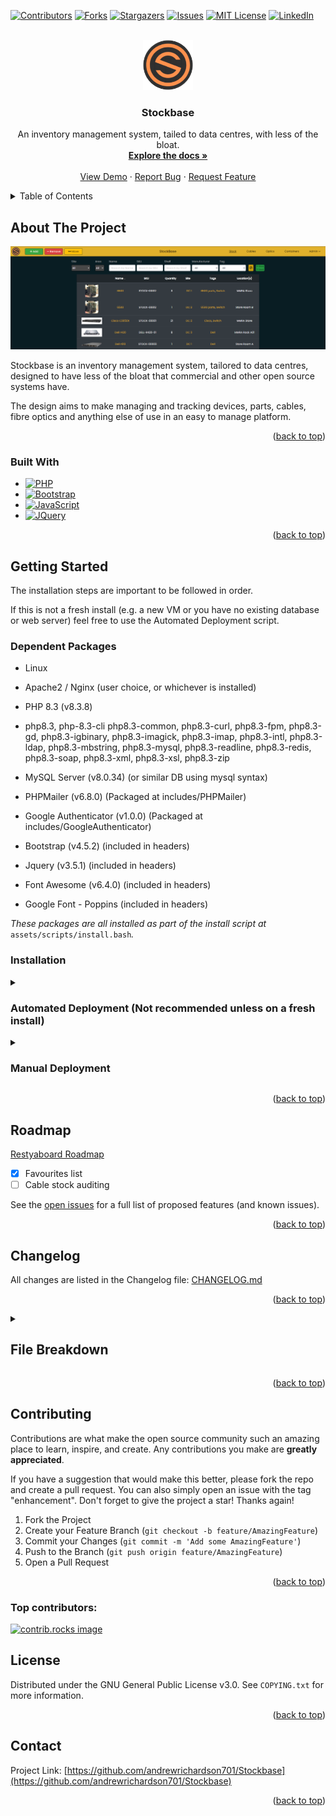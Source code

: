 <a id="readme-top"></a>

[![Contributors][contributors-shield]][contributors-url]
[![Forks][forks-shield]][forks-url]
[![Stargazers][stars-shield]][stars-url]
[![Issues][issues-shield]][issues-url]
[![MIT License][license-shield]][license-url]
[![LinkedIn][linkedin-shield]][linkedin-url]


<!-- PROJECT LOGO -->
<br />
<div align="center">
  <a href="https://github.com/andrewrichardson701/Stockbase">
    <img src="assets/img/config/default/default-logo.png" alt="Logo" width="80" height="80">
  </a>

<h3 align="center">Stockbase</h3>

  <p align="center">
    An inventory management system, tailed to data centres, with less of the bloat.
    <br />
    <a href="https://github.com/andrewrichardson701/Stockbase"><strong>Explore the docs »</strong></a>
    <br />
    <br />
    <a href="https://stockbase-demo.ajrich.co.uk">View Demo</a>
    ·
    <a href="https://github.com/andrewrichardson701/Stockbase/issues/new?labels=bug&template=bug-report---.md">Report Bug</a>
    ·
    <a href="https://github.com/andrewrichardson701/Stockbase/issues/new?labels=enhancement&template=feature-request---.md">Request Feature</a>
  </p>
</div>



<!-- TABLE OF CONTENTS -->
<details>
  <summary>Table of Contents</summary>
  <ol>
    <li>
      <a href="#about-the-project">About The Project</a>
      <ul>
        <li><a href="#built-with">Built With</a></li>
      </ul>
    </li>
    <li>
      <a href="#getting-started">Getting Started</a>
      <ul>
        <li><a href="#installation">Installation</a></li>
      </ul>
    </li>
    <li><a href="#roadmap">Roadmap</a></li>
    <li><a href="#changelog">Changelog</a></li>
    <li><a href="#file-breakdown">File Breakdown</a></li>
    <li><a href="#contributing">Contributing</a></li>
    <li><a href="#license">License</a></li>
    <li><a href="#contact">Contact</a></li>
  </ol>
</details>



<!-- ABOUT THE PROJECT -->
## About The Project

[![Product Name Screen Shot][product-screenshot]](https://stockbase-demo.ajrich.co.uk)

Stockbase is an inventory management system, tailored to data centres, designed to have less of the bloat that commercial and other open source systems have.

The design aims to make managing and tracking devices, parts, cables, fibre optics and anything else of use in an easy to manage platform.

<p align="right">(<a href="#readme-top">back to top</a>)</p>

### Built With
* [![PHP][PHP.net]][PHP-url]
* [![Bootstrap][Bootstrap.com]][Bootstrap-url]
 * [![JavaScript][JavaScript.com]][JavaScript-url]
* [![JQuery][JQuery.com]][JQuery-url]

<p align="right">(<a href="#readme-top">back to top</a>)</p>



<!-- GETTING STARTED -->
## Getting Started

The installation steps are important to be followed in order.

If this is not a fresh install (e.g. a new VM or you have no existing database or web server) feel free to use the Automated Deployment script.

### Dependent Packages

- Linux

- Apache2 / Nginx (user choice, or whichever is installed)

- PHP 8.3 (v8.3.8)

- php8.3, php-8.3-cli php8.3-common, php8.3-curl, php8.3-fpm, php8.3-gd, php8.3-igbinary, php8.3-imagick, php8.3-imap, php8.3-intl, php8.3-ldap, php8.3-mbstring, php8.3-mysql, php8.3-readline, php8.3-redis, php8.3-soap, php8.3-xml, php8.3-xsl, php8.3-zip

- MySQL Server (v8.0.34) (or similar DB using mysql syntax)

- PHPMailer (v6.8.0) (Packaged at includes/PHPMailer)

- Google Authenticator (v1.0.0) (Packaged at includes/GoogleAuthenticator)

- Bootstrap (v4.5.2) (included in headers)

- Jquery (v3.5.1) (included in headers)

- Font Awesome (v6.4.0) (included in headers)

- Google Font - Poppins (included in headers)

  

*These packages are all installed as part of the install script at*  `assets/scripts/install.bash`*.*


### Installation


<details>

<summary><h3>Automated Deployment (Not recommended unless on a fresh install)</h3></summary>

  

For automated deployment, run the below command to clone the repository and run the install script:

  

`git clone https://github.com/andrewrichardson701/Stockbase.git && /bin/bash stockbase/assets/scripts/install.bash`

  

This will run the setup for the system and provide a username and password to login with.

  

Login to your site to continue with any further setup

  

</details>

<details>

<summary><h3>Manual Deployment</h3></summary>

For manual deployment, it requires all packages to be installed manually and the database to be configured and setup correctly.

  

Clone the repo first, and the follow the below steps.

`git clone https://github.com/andrewrichardson701/Stockbase.git`

  

1. Update your packages and install them if you are confident they are okay to be updated

  

`sudo apt update`

  

`sudo apt upgrade`

  

2. Install PHP 8.3 and all dependencies required

  

a. Install the PHP repository

  

```

sudo apt install lsb-release ca-certificates apt-transport-https software-properties-common -y

sudo add-apt-repository ppa:ondrej/php

sudo add-apt-repository ppa:ondrej/nginx-mainline

sudo add-apt-repository ppa:ondrej/apache2

sudo apt update

```

  

b. Install the package and dependencies

```

sudo apt install -y php8.3 php8.3-cli php8.3-common php8.3-curl php8.3-fpm php8.3-gd php8.3-igbinary php8.3-imagick php8.3-imap php8.3-intl php8.3-ldap php8.3-mbstring php8.3-mysql php8.3-readline php8.3-redis php8.3-soap php8.3-xml php8.3-xsl php8.3-zip

```

  

3. Install MySQL Server and run first setup

  

*Confirm whether or not a MySQL database is installed first, for example MariaDB. If MariaDB is installed, it WILL stop the MariaDB service to break.*

*Run: 'mysql -u root -p' to confirm if there are any mysql databases installed. If it lets you login with a password, there is one already. Skip this step if it exists.*

  

```

sudo apt install mysql-server

  

sudo mysql_secure_installation

```

*Make sure to set a root password and not leave it blank.*

  

4. Install your preferred web server (apache2 and nginx are both supported here, but this can be adapted)

  

```

sudo apt install apache2

```

or

```

sudo apt install nginx

```

  

5. Setup Database

  

- Confirm there is no database named 'stockbase'

  

```

mysql -u root -p

  

USE stockbase;

quit;

```

  

If mysql throws an error, the database doesn’t exist. This is what we want.

If it does exist, it will be overwritten.

- Run the MySQL DB setup

*we will navigate to the downloaded git repo*

  

```

cd stockbase

  

mysql -u root -p < assets/sql/db_setup.sql

```

  

- Run the extras script to fill in the required tables with the information they need.

  

*This script creates the required fields for the config and config_default tables, also setting the auto-increment values*

  

```

mysql -u root -p < assets/sql/db_extras.sql

```

- Create a user for the database to verify against

  

We will first check if a user exists under the name 'stockbaseuser'.

  

```

mysql -u root -p

SELECT User, Host FROM mysql.user WHERE User='stockbaseuser' AND Host='localhost';

```

  

If no rows are returned, we will add a new user.

If there are rows, we will either need to know the current password, or drop the user.

  

Select the relevant option:

  

<details>

<summary><h5>No user found, create new</h5></summary>

  

- Create the new user, replacing `[SECRET PASSWORD]` with your password

  

```

CREATE USER 'stockbaseuser'@'localhost' IDENTIFIED BY '[SECRET PASSWORD]';

GRANT ALL PRIVILEGES ON stockbase.* TO 'stockbaseuser'@'localhost';

FLUSH PRIVILEGES;

quit;

```

  

</details>

  

<details>

<summary><h5>User exists and password known</h5></summary>

  

- Grant the user permissions.

  

```

GRANT ALL PRIVILEGES ON stockbase.* TO 'stockbaseuser'@'localhost';

FLUSH PRIVILEGES;

quit;

```

  

</details>

  

<details>

<summary><h5>User exists and needs to be dropped</h5></summary>

  

- Drop the user

  

```

DROP USER 'stockbaseuser'@'localhost';

FLUSH PRIVILEGES;

quit;

```

  

- Create the new user, replacing `[SECRET PASSWORD]` with your password

  

```

CREATE USER 'stockbaseuser'@'localhost' IDENTIFIED BY '[SECRET PASSWORD]';

GRANT ALL PRIVILEGES ON stockbase.* TO 'stockbaseuser'@'localhost';

FLUSH PRIVILEGES;

quit;

```

  

</details>

  

- Confirm you can login and access the database

  

```

mysql -u stockbaseuser -p

USE stockbase;

SELECT * FROM config_default;

```

  

If you get data returned from this and no errors it all worked as expected.

- Update the database connection php file with your new credentials

  

Edit `includes/dbh.inc.php` and change the below to your new info:

  

```

$dBUsername = 'admin';

$dBPassword = 'admin';

```

  

e.g.

  

```

$dBUsername = 'stockbaseuser';

$dBPassword = 'SecretSpecialPassword';

```

  

- Create and update the root user password for your initial user

Select a password for your initial root user.

This will be prompted to be changed once you first log in.

  

Generate your hashed password with the below, replacing `[SECRET PASSWORD]` with your password:

  

```

php -r "echo password_hash('[SECRET PASSWORD]', PASSWORD_DEFAULT); echo\"\n\";"

```

  

Run the below to add your first user, replacing `[PASSWORD HASH]` with your hashed password from above:

  

```

mysql -u stockbaseuser -p

  

INSERT INTO stockbase.users (id, username, first_name, last_name, email, auth, role_id, enabled, password_expired, password)

VALUES (1, 'root', 'root', 'root', 'root@$hostname', 'local', 0, 1, 1, '[PASSWORD HASH]]');

UPDATE stockbase.users SET id=0 where id=1;

ALTER TABLE stockbase.users AUTO_INCREMENT = 1;

```

  

6. Decide on your web URL

  

We need a base URL for the site to be located at (e.g. stockbase.domain.com)

  

Update the config with this url, replacing `[WEB DOMAIN]` with your domain name/url:

  

```

mysql -u stockbaseuser -p

  

UPDATE config SET base_url='[WEB DOMAIN]' WHERE id=1;

quit;

```

  

7. Move your files to your web server/desired location

  

*Make sure you are already in the downloaded repo folder*

  

Replace `new/folder/location/` to the folder you want your server hosted from (e.g. /var/www/html/stockbase/) including the trailing /

  

```

sudo cp -a . /new/folder/location/

```

  

Set the permissions for your new folder location

  

```

sudo chown -R www-data:www-data /new/folder/location/

sudo chmod go-rwx /new/folder/location/

```

  

8. Web config setup

  

We first need to decide whether we will use SSL for this.

  

<details>

<summary><h5>No SSL</h5></summary>

Make a note of your file locations

  

<details>

<summary>Apache</summary>

- Run the below to create the config, replacing `[DOMAIN NAME]` and `[LOCATION]` with your domain name and folder location

  

```

web_domain='[DOMAIN NAME]'

folder_name='[LOCATION]'

  

cat > /etc/apache2/sites-available/$web_domain.conf <<EOL

<VirtualHost *:80>

ServerName $web_domain

DocumentRoot $folder_name

  

<Directory $folder_name>

Options Indexes FollowSymLinks MultiViews

AllowOverride All

Require all granted

</Directory>

</VirtualHost>

EOL

```

- Enable the site

  

```

sudo a2ensite $web_domain.conf

sudo systemctl reload apache2

```

  

</details>

  

<details>

<summary>Nginx</summary>

- Run the below to create the config, replacing `[DOMAIN NAME]` and `[LOCATION]` with your domain name and folder location

  

```

cat > /etc/nginx/sites-available/$web_domain <<EOL

server {

listen 80;

server_name $web_domain;

  

root $folder_name;

index index.php index.html;

  

location / {

try_files \$uri \$uri/ /index.php?\$query_string;

}

  

location ~ \.php$ {

include fastcgi_params;

fastcgi_pass unix:/var/run/php/php8.3-fpm.sock;

fastcgi_index index.php;

fastcgi_param SCRIPT_FILENAME $document_root\$fastcgi_script_name;

}

}

EOL

```

  

- Enable the site

  

```

sudo ln -s /etc/nginx/sites-available/$web_domain /etc/nginx/sites-enabled/

sudo systemctl reload nginx

```

</details>

  

</details>

  

<details>

<summary><h5>Using SSL</h5></summary>

<em>This assumes you have an SSL certificate and will not cover Lets Encrypt but it can be used for your cert if needed.</em>

  

Make a note of your SSL key and certificate file locations

  

<details>

<summary>Apache</summary>

- Run the below, replacing `[DOMAIN NAME]`, `[LOCATION]`, `[SSL KEY]` and `[SSL CERT]` with your domain name, folder location, ssl key location and ssl cert location.

  

```

web_domain='[DOMAIN NAME]'

folder_name='[LOCATION]'

ssl_certificate='[SSL CERT]'

ssl_key='[SSL KEY]'

  

cat > /etc/apache2/sites-available/$web_domain.conf <<EOL

<VirtualHost *:80>

ServerName $web_domain

DocumentRoot $folder_name

  

<Directory $folder_name>

Options Indexes FollowSymLinks MultiViews

AllowOverride All

Require all granted

</Directory>

  

Redirect permanent / https://$web_domain/

</VirtualHost>

  

<VirtualHost *:443>

ServerName $web_domain

DocumentRoot $folder_name

  

<Directory $folder_name>

Options Indexes FollowSymLinks MultiViews

AllowOverride All

Require all granted

</Directory>

  

SSLEngine on

SSLCertificateFile $ssl_certificate

SSLCertificateKeyFile $ssl_key

  

Redirect permanent / https://$web_domain/

</VirtualHost>

EOL

```

  

- Enable to appropriate modules and enable the site

  

```

sudo enable_ssl_apache

sudo a2enmod ssl

sudo a2enmod rewrite

sudo systemctl restart apache2

sudo a2ensite $web_domain.conf

sudo systemctl reload apache2

```

  

</details>

  

<details>

<summary>Nginx</summary>

- Run the below, replacing `[DOMAIN NAME]`, `[LOCATION]`, `[SSL KEY]` and `[SSL CERT]` with your domain name, folder location, ssl key location and ssl cert location.

  

```

web_domain='[DOMAIN NAME]'

folder_name='[LOCATION]'

ssl_certificate='[SSL CERT]'

ssl_key='[SSL KEY]'

  

cat > /etc/nginx/sites-available/$web_domain <<EOL

server {

listen 80;

server_name $web_domain;

  

root $folder_name;

index index.php index.html;

  

location / {

try_files \$uri \$uri/ /index.php?\$query_string;

}

  

location ~ \.php$ {

include fastcgi_params;

fastcgi_pass unix:/var/run/php/php8.3-fpm.sock;

fastcgi_index index.php;

fastcgi_param SCRIPT_FILENAME $document_root\$fastcgi_script_name;

}

  

return 301 https://$web_domain\$request_uri;

}

  

server {

listen 443 ssl;

server_name $web_domain;

  

root $folder_name;

index index.php index.html;

  

ssl_certificate $ssl_certificate;

ssl_certificate_key $ssl_key;

  

add_header X-Frame-Options "SAMEORIGIN";

add_header X-Content-Type-Options "nosniff";

  

charset utf-8;

  

location / {

try_files \$uri \$uri/ /index.php?\$query_string;

}

  

location = /favicon.ico { access_log off; log_not_found off; }

location = /robots.txt { access_log off; log_not_found off; }

  

error_page 404 /index.php;

  

location ~ \.php$ {

fastcgi_pass unix:/var/run/php/php8.3-fpm.sock;

fastcgi_param SCRIPT_FILENAME \$realpath_root\$fastcgi_script_name;

include fastcgi_params;

fastcgi_read_timeout 300s;

proxy_read_timeout 600s;

fastcgi_buffers 16 16k;

fastcgi_buffer_size 32k;

}

}

EOL

```

  

- Add a symlink for this file

  

```

sudo enable_ssl_nginx

sudo ln -s /etc/nginx/sites-available/$web_domain /etc/nginx/sites-enabled/

sudo systemctl reload nginx

```

  

</details>

</details>

  

9. Login to your site to continue with any further setup

Login to your newly setup site by connecting to the domain name in your browser

  

e.g. https://stockbase.domain.local/

  

You will need to select "local" as your login type if the local toggle is shown on the login page

LDAP will be enabled by default with a config in place, which will not work on your system.

  

Login with the username 'root' and password created in step 5 (NOT the hashed password).

  

You will be prompted to make your first Site / Area / Shelf for the system, so please add one. (these can be changed later)

  

Head to the 'Admin' page from the navigation bar and configure your setup.

  

</details>

<p align="right">(<a href="#readme-top">back to top</a>)</p>

<!-- ROADMAP -->
## Roadmap

[Restyaboard Roadmap](todo.ajrich.co.uk)

- [x] Favourites list
- [ ] Cable stock auditing

See the [open issues](https://github.com/andrewrichardson701/Stockbase/issues) for a full list of proposed features (and known issues).

<p align="right">(<a href="#readme-top">back to top</a>)</p>

<!-- ROADMAP -->
## Changelog

All changes are listed in the Changelog file: [CHANGELOG.md](CHANGELOG.md)

<p align="right">(<a href="#readme-top">back to top</a>)</p>

<details>
<summary><h2>File Breakdown</h2></summary>

<details>

<summary><h3>assets/</h3></summary>

  

<details>

<summary><h3>css/</h3></summary>

  

<details>

<summary><h3>4.5.2-bootstrap.min.css</h3></summary>

  

- Bootstrap 4.5.2 css file

  

</details>

<details>

<summary><h3>carousel.css</h3></summary>

  

- Carousel css for the image carousel on stock page

  

</details>

<details>

<summary><h3>inv.css</h3></summary>

  

- Stock system specific css file.

  

</details>

<details>

<summary><h3>main.css</h3></summary>

  

- Main css file for the system, with the building blocks.

  

</details>

<details>

<summary><h3>theme-*.css</h3></summary>

  

- Theme files for the stock system to overwrite the default css.

  

</details>

  

</details>

<details>

<summary><h3>img/</h3></summary>

  

<details>

<summary><h3>config/</h3></summary>

  

- Any config images e.g. favicon/logo.

  

<details>

<summary><h3>default/</h3></summary>

  

<details>

<summary><h3>default-favicon.png</h3></summary>

  

- Default favicon.

  

</details>

<details>

<summary><h3>default-logo.png</h3></summary>

  

- Default logo.

  

</details>

  

</details>

  

</details>

<details>

<summary><h3>stock/</h3></summary>

  

- Stock image files, named based on the stock id and time/date of upload.

- There are some default images here too for cables.

  

</details>

<details>

<summary><h3>db relationships.png</h3></summary>

  

- Visual view of the database relationships.

  

</details>

</details>

<details>

<summary><h3>js/</h3></summary>

  

<details>

<summary><h3>admin.js</h3></summary>

  

- Specific JS for the admin.php page.

  

</details>

<details>

<summary><h3>audit.js</h3></summary>

  

- Specific JS for the audit.php page.

  

</details>

<details>

<summary><h3>cablestock.js</h3></summary>

  

- Specific JS for the cablestock.php page.

  

</details>

<details>

<summary><h3>carousel.js</h3></summary>

  

- Carousel specific js for images on stock page.

  

</details>

<details>

<summary><h3>changelog.js</h3></summary>

  

- Specific JS for the changelog.php page.

  

</details>

<details>

<summary><h3>favourites.js</h3></summary>

  

- Specific JS for the favourites.php page and stock.php favourite button.

  

</details>

<details>

<summary><h3>foot.js</h3></summary>

  

- Specific JS for the foot.php page.

  

</details>

<details>

<summary><h3>head.js</h3></summary>

  

- Specific JS for the head.php page.

  

</details>

<details>

<summary><h3>index.js</h3></summary>

  

- Specific JS for the index.php page.

  

</details>

<details>

<summary><h3>login.js</h3></summary>

  

- JS for the login page to do the 2FA and login without page navigation.

  

</details>

<details>

<summary><h3>nav.js</h3></summary>

  

- Specific JS for the nav.php page.

  

</details>

<details>

<summary><h3>optics.js</h3></summary>

  

- Specific JS for the optics.php page.

  

</details>

<details>

<summary><h3>profile.js</h3></summary>

  

- Specific JS for the profile.php page.

  

</details>

<details>

<summary><h3>stock.js</h3></summary>

  

- Specific JS for the stock.php page.

  

</details>

<details>

<summary><h3>tags.js</h3></summary>

  

- Specific JS for the tags.php page.

  

</details>

<details>

<summary><h3>theme-test.js</h3></summary>

  

- Specific JS for the theme-test.php page.

  

</details>

  

</details>

<details>

<summary><h3>scripts/</h3></summary>

  

<details>

<summary><h3>install.bash</h3></summary>

  

- Install script to run through all of the install steps

  

</details>

<details>

<summary><h3>mysql-update-adjustment.bash</h3></summary>

  

- Update the mysql schema when running the update script.

  

</details>

<details>

<summary><h3>update.bash</h3></summary>

  

- Used for updating the system.

  

</details>

  

</details>

<details>

<summary><h3>sql/</h3></summary>

  

<details>

<summary><h3>db_extras.sql</h3></summary>

  

- Extra sql bits used after the db_setup.sql to setup the initial required information

  

</details>

<details>

<summary><h3>db_setup.sql</h3></summary>

  

- Database setup to create the tables.

  

</details>

<details>

<summary><h3>Stock.accdb</h3></summary>

  

- Microsoft Access file for the stockbase SQL schema and relationships.

  

</details>

  

</details>

  

</details>

<details>

<summary><h3>includes/</h3></summary>

  

<details>

<summary><h3>GoogleAuthenticator/</h3></summary>

  

- Google Authenticator package for 2FA

  

</details>

<details>

<summary><h3>PHPMailer/</h3></summary>

  

- PHPMailer package for SMTP setup.

  

</details>

<details>

<summary><h3>.errorlog_report.php</h3></summary>

  

- Send the error log to the specified email address.

- Add cronjob entry for this e.g. "55 23 * * * /usr/bin/php /var/www/stockbase/includes/.errorlog_report.php"

  

</details>

<details>

<summary><h3>2fa.inc.php</h3></summary>

  

- Creates the 2FA code and authenticates the 2FA code.

- Saves the secret to the database.

  

</details>

<details>

<summary><h3>addlocaluser.inc.php</h3></summary>

  

- Backend for the addlocaluser.php page

- Used to add local user information to the user table for login.

  

</details>

<details>

<summary><h3>admin.inc.php</h3></summary>

  

- Backend for the admin.php page and a few others with similar functions

- TBC

  

</details>

<details>

<summary><h3>audit.inc.php</h3></summary>

  

- Backend for the audit.php page

- Used to store the audit information to the database.

  

</details>

<details>

<summary><h3>cablestock.inc.php</h3></summary>

  

- Backend for the cablestock.php page

- Used for database manipulation for all cablestock changes

  

</details>

<details>

<summary><h3>change-theme.inc.php</h3></summary>

  

- Called when changing themes to update the user table with the new theme.

  

</details>

<details>

<summary><h3>changelog.inc.php</h3></summary>

  

- Included in pages where the changelog needs updates.

- Home of the changelog functions.

  

</details>

<details>

<summary><h3>changepassword.inc.php</h3></summary>

  

- Backend for the changepassword.php page

- Backend for the reset-password.php page

- Does the updating of passwords for local users in the user table.

  

</details>

<details>

<summary><h3>containers.inc.php</h3></summary>

  

- Backend for all container adjustments.

- Does the logic for changing the container database information.

  

</details>

<details>

<summary><h3>dbh.inc.php</h3></summary>

  

- Database credentials

- Navigates to error.php if unable to reach database.

  

</details>

<details>

<summary><h3>favourites.inc.php</h3></summary>

  

- Backend DB management for the favourites.php page to add and remove favourites.

- Used in the AJAX request in favourite.js.

  

</details>

<details>

<summary><h3>get-config.inc.php</h3></summary>

  

- Retrieves all config from the config table

- Retrieves all config from the config-default table

- Collates the 2x configs to get the actively running configuration

- Include this file to get the config

  

</details>

<details>

<summary><h3>ldap-resync.inc.php</h3></summary>

  

- Backend for re-syncing the LDAP information for the user profile.

  

</details>

<details>

<summary><h3>ldap-test.inc.php</h3></summary>

  

- Backend for testing LDAP connection on the admin page.

  

</details>

<details>

<summary><h3>login-card.inc.php</h3></summary>

  

- Backend for logging in with access passes

- This is no longer in use and will be removed in a future update.

  

</details>

<details>

<summary><h3>login-functions.inc.php</h3></summary>

  

- Home of the login and login management functions

- Queries to see if you are allowed to login or if you are blocked for failures

  

</details>

<details>

<summary><h3>login.inc.php</h3></summary>

  

- Backend for the login.php page

- Handles the logging in and confirmation of user credentials

- Handles the 2FA checking.

- Handles the LDAP connection for logins.

  

</details>

<details>

<summary><h3>optics.inc.php</h3></summary>

  

- Backend for the optics.php page

- Handles all logic for the optics

  

</details>

<details>

<summary><h3>responsehandling.inc.php</h3></summary>

  

- include this file to display errors or responses from the query string correctly on the page

- Has a collection of pre-defined response codes to translate.

  

</details>

<details>

<summary><h3>session.inc.php</h3></summary>

  

- Functions for the session.php page

- Used for storing the session in the database and querying the session

  

</details>

<details>

<summary><h3>smtp-test.inc.php</h3></summary>

  

- Used for testing the SMTP configuration on the admin page

  

</details>

<details>

<summary><h3>stock-add.inc.php</h3></summary>

  

- Included on the stock page when adding stock to show the correct information

- Split off the stock.php page to reduce file size

- When ?modify=add is set, includes this page.

  

</details>

<details>

<summary><h3>stock-edit.inc.php</h3></summary>

  

- Included on the stock page when editing stock to shwo the correct information

- Split off the stock.php page to reduce file size

- When ?modify=edit is set, includes this page.

  

</details>

<details>

<summary><h3>stock-remove.inc.php</h3></summary>

  

- Included on the stock page when removing stock to show the correct information

- Split off the stock.php page to reduce file size

- When ?modify=remove is set, includes this page.

  

</details>

<details>

<summary><h3>stock-move.inc.php</h3></summary>

  

- Included on the stock page when moving stock to show the correct information

- Split off the stock.php page to reduce file size

- When ?modify=move is set, includes this page.

  

</details>

<details>

<summary><h3>stock-modify.inc.php</h3></summary>

  

- Backend for anu stock management e.g. adding/removing/moving/editing stock

- Does all the database changes for stock manipulation.

  

</details>

<details>

<summary><h3>stock-selectboxes.inc.php</h3></summary>

  

- Handles AJAX request for dynamically updated select boxes

  

</details>

<details>

<summary><h3>stockajax.inc.php</h3></summary>

  

- Handles AJAX requests for loading the stock onto the index page

- Handles AJAX requests for loading the stock onto the audit page

- Handles AJAX requests for loading the stock onto the containers page

  

</details>

<details>

<summary><h3>transactions.inc.php</h3></summary>

  

- Include this file to show the transactions at the bottom of the stock page.

- Shows the most recent transactions

  

</details>

  

</details>

<details>

<summary><h3>about.php</h3></summary>

  

- Shows version number

- Shows information about the system.

- Shows the GNU licence.

- Links to GitLab.

  

</details>

<details>

<summary><h3>addlocaluser.php</h3></summary>

  

- Used for adding a local user.

- Requires: username, password, first name, last name, email, role.

  

</details>

<details>

<summary><h3>admin.php</h3></summary>

  

- Global settings

- Change system name

- Change banner colour

- Change banner logo

- Change favicon images

- Change currency

- Change SKU Prefix

- Change Base URL

- Change Default Theme

- Restore default for all above

- Footer

- Enable/Disable Footer

- Enable/Disable Gitlab link

- Enable/Disable road map link

- Users

- Manage all users

- Change user roles

- Enable/disabled users

- Reset user passwords

- Reset 2FA secret

- Impersonate users (if root user)

- Add new local users

- User Roles

- View user role permissions

- Authentication

- Enable 2FA

- Enforce 2FA globally for every user

- Session Management

- Kill any active sessions to the site

- View active sessions

- Image management

- Load all used images

- Delete unused images

- Show image linking

- Attribute Management

- Delete/restore unused tags

- Delete/restore unused manufacturers

- Show all links for tags

- Show all links for manufacturers

- View all tags and their associations via tags.php

- Optic Attribute Management

- Delete/restore unused vendors

- Delete/restore unused types

- Delete/restore unused connectors

- Show all links for vendors

- Show all links for types

- Show all links for connectors

- Stock Management

- Enable/Disabled Costs for normal and cable stock

- Restore Deleted stock

- Stock Location Settings

- View/Add/Edit/Restore/Delete Locations

- LDAP Settings

- Enable/Disable LDAP

- View and edit LDAP settings

- Test LDAP settings

- SMTP Settings

- Enable/Disable SMTP

- View and edit SMTP Settings

- Test SMTP settings

- Email Notification Settings

- Configure notifications for emails

- Changelog

- View changelog

- Link to full changelog

  

</details>

<details>

<summary><h3>audit.php</h3></summary>

  

- Lists all items to be audited

- Saves information input in the table based on auditing

- Used to make sure the stock is still correct on the system

  

</details>

<details>

<summary><h3>cablestock.php</h3></summary>

  

- Shows all cablestock categorised by type (copper/fibre/power/other)

- Add/remove/moved cable stock

- Clicking the name takes you to the stock page for the item

- Clicking the site link sets the site filter

- Search by name

- Filter by site

- Filter by type

- Show/hide out of stock items

  

</details>

<details>

<summary><h3>changelog.php</h3></summary>
  

- View all logs

- Filter logs based on date/table/user

  

</details>

<details>

<summary><h3>changepassword.php</h3></summary>

  

- Used for changing a local user password

- If an LDAP user navigates here, it redirects back to profile

  

</details>

<details>

<summary><h3>containers.php</h3></summary>

  

- Lists containers

- Add/Remove containers

- Add/Remove items from containers

  

</details>

<details>

<summary><h3>COPYING.txt</h3></summary>

  

- GNU GENERAL PUBLIC LICENSE

  

</details>

<details>

<summary><h3>error.php</h3></summary>

  

- General error page for things like 404s

  

</details>

<details>

<summary><h3>favourites.php</h3></summary>

  

- Shows a list of the user's favourited stock.

- Favourites can also be removed here.

  

</details>

<details>

<summary><h3>foot.php</h3></summary>

  

- Footer for the website

- Shows the gitlab/version number/roadmap/copyright

  

</details>

<details>

<summary><h3>head.php</h3></summary>

  

- All required setup for every page

- Includes the fonts used

- Includes any scripts needed

- Includes the includes/get-config.inc.php page to gather the config information

- Sets the version number

- Sets the security policy

- Includes the stylesheets

- Includes the ajax script

- Includes a series of js functions

- Includes some css from the config

  

</details>

<details>

<summary><h3>index.php</h3></summary>

  

- Show all stock

- Filter stock by name, SKU, shelf, tag, manufacturer

- Filter stock by site / Area

- Show or hide out of stock

- Navigate to a stock item

- Clicking images makes them larger

- Clicking the name of a stock row navigates to the stock page

- Clicking the site sets the site filter

- Clicking the tag sets the tag filter

- Clicking the yellow clear icon clears the filters

  

</details>

<details>

<summary><h3>login.php</h3></summary>

  

- Login to user account

- Reset password if local user

- Select local/ldap user if enabled

- Prompts for 2FA if enabled

- Prompts for 2FA setup if enabled

  

</details>

<details>

<summary><h3>logout.php</h3></summary>

  

- Kills sessions

- Logs user out

- Redirects to login page

  

</details>

<details>

<summary><h3>nav.php</h3></summary>

  

- Sets up the global nav at the top of each page

  

</details>

<details>

<summary><h3>profile.php</h3></summary>

  

- Change password on local user

- Reset 2FA secret

- Enable 2FA if enabled globally

- Change theme

- Re-sync LDAP information

- View user information

- View login history

- Link to Theme Testing page

  

</details>

<details>

<summary><h3>reset-password.php</h3></summary>

  

- Reset local user password after a forced change from an admin.

- Will be redirected here if set in the user table

  

</details>

<details>

<summary><h3>session.php</h3></summary>

  

- Sets up the session for the user

  

</details>

<details>

<summary><h3>stock.php</h3></summary>

  

- Shows stock info for the item

- Shows the items linked to the stock

- Shows transaction for the stock

- View full transaction log using show all link

- Allows editing the info and images

- Allows adding more

- Allows deleting stock

- Allows moving stock

- Allows adding new stock objects

- Filter by Site / Search / Type / Speed / Mode / Connector / Distance

- View/Add comments on each optic

- Add new Speed / Connector / Distance / Vendor / Type

- Fixed the admin.inc.php for fetching images. The form now deletes correctly.

  

</details>

<details>

<summary><h3>tags.php</h3></summary>

  

- View all tags and their associations

- Edit tag info

  

</details>

<details>

<summary><h3>theme-test.php</h3></summary>

  

- Shows snippets of all theme based css

- Test different themes to see what they look like

- Create new themes live

- Download theme

- Upload theme

  

</details>

<details>

<summary><h3>transactions.php</h3></summary>

  

- Shows full list of transactions for the item selected

  

</details>

</details>

</details>

<p align="right">(<a href="#readme-top">back to top</a>)</p>

<!-- CONTRIBUTING -->
## Contributing

Contributions are what make the open source community such an amazing place to learn, inspire, and create. Any contributions you make are **greatly appreciated**.

If you have a suggestion that would make this better, please fork the repo and create a pull request. You can also simply open an issue with the tag "enhancement".
Don't forget to give the project a star! Thanks again!

1. Fork the Project
2. Create your Feature Branch (`git checkout -b feature/AmazingFeature`)
3. Commit your Changes (`git commit -m 'Add some AmazingFeature'`)
4. Push to the Branch (`git push origin feature/AmazingFeature`)
5. Open a Pull Request

<p align="right">(<a href="#readme-top">back to top</a>)</p>

### Top contributors:

<a href="https://github.com/andrewrichardson701/Stockbase/graphs/contributors">
  <img src="https://contrib.rocks/image?repo=andrewrichardson701/Stockbase" alt="contrib.rocks image" />
</a>



<!-- LICENSE -->
## License

Distributed under the GNU General Public License v3.0. See `COPYING.txt` for more information.

<p align="right">(<a href="#readme-top">back to top</a>)</p>



<!-- CONTACT -->
## Contact

Project Link: [https://github.com/andrewrichardson701/Stockbase](https://github.com/andrewrichardson701/Stockbase)

<p align="right">(<a href="#readme-top">back to top</a>)</p>





<!-- MARKDOWN LINKS & IMAGES -->
<!-- https://www.markdownguide.org/basic-syntax/#reference-style-links -->
[contributors-shield]: https://img.shields.io/github/contributors/andrewrichardson701/Stockbase.svg?style=for-the-badge
[contributors-url]: https://github.com/andrewrichardson701/Stockbase/graphs/contributors
[forks-shield]: https://img.shields.io/github/forks/andrewrichardson701/Stockbase.svg?style=for-the-badge
[forks-url]: https://github.com/andrewrichardson701/Stockbase/network/members
[stars-shield]: https://img.shields.io/github/stars/andrewrichardson701/Stockbase.svg?style=for-the-badge
[stars-url]: https://github.com/andrewrichardson701/Stockbase/stargazers
[issues-shield]: https://img.shields.io/github/issues/andrewrichardson701/Stockbase.svg?style=for-the-badge
[issues-url]: https://github.com/andrewrichardson701/Stockbase/issues
[license-shield]: https://img.shields.io/github/license/andrewrichardson701/Stockbase.svg?style=for-the-badge
[license-url]: https://github.com/andrewrichardson701/Stockbase/blob/master/COPYING.txt
[linkedin-shield]: https://img.shields.io/badge/-LinkedIn-black.svg?style=for-the-badge&logo=linkedin&colorB=555
[linkedin-url]: https://linkedin.com/in/andrewrichardson701
[product-screenshot]: assets/img/index-screenshot.png
[PHP.net]: https://img.shields.io/badge/PHP-4F5B93?style=for-the-badge&logo=php&logoColor=white
[PHP-url]: https://www.php.net/
[Bootstrap.com]: https://img.shields.io/badge/Bootstrap-563D7C?style=for-the-badge&logo=bootstrap&logoColor=white
[Bootstrap-url]: https://getbootstrap.com
[JQuery.com]: https://img.shields.io/badge/jQuery-0769AD?style=for-the-badge&logo=jquery&logoColor=white
[JQuery-url]: https://jquery.com 
[JavaScript.com]: https://img.shields.io/badge/JS-70DB4F?style=for-the-badge&logo=javascript&logoColor=white
[JavaScript-url]: https://www.javascript.com/
